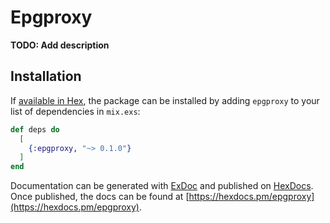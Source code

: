 # Epgproxy

**TODO: Add description**

## Installation

If [available in Hex](https://hex.pm/docs/publish), the package can be installed
by adding `epgproxy` to your list of dependencies in `mix.exs`:

```elixir
def deps do
  [
    {:epgproxy, "~> 0.1.0"}
  ]
end
```

Documentation can be generated with [ExDoc](https://github.com/elixir-lang/ex_doc)
and published on [HexDocs](https://hexdocs.pm). Once published, the docs can
be found at [https://hexdocs.pm/epgproxy](https://hexdocs.pm/epgproxy).

